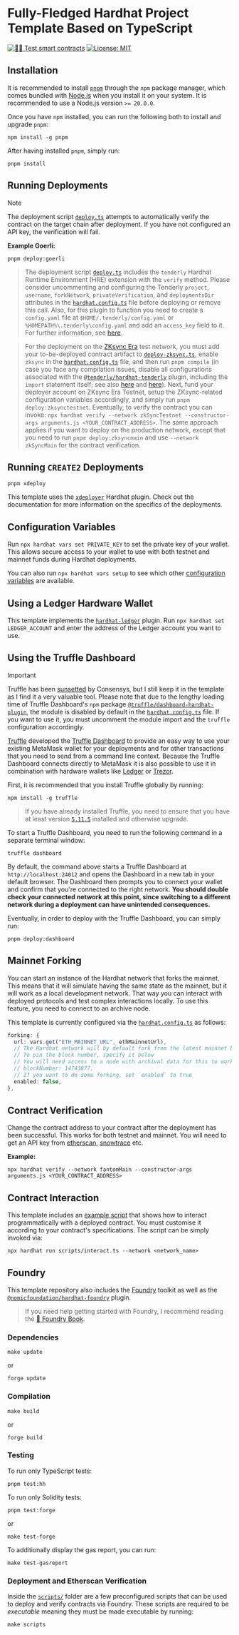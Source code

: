 # Fully-Fledged Hardhat Project Template Based on TypeScript

[![🕵️‍♂️ Test smart contracts](https://github.com/pcaversaccio/hardhat-project-template-ts/actions/workflows/test-contracts.yml/badge.svg)](https://github.com/pcaversaccio/hardhat-project-template-ts/actions/workflows/test-contracts.yml)
[![License: MIT](https://img.shields.io/badge/License-MIT-blue.svg)](https://opensource.org/license/mit)

## Installation

It is recommended to install [`pnpm`](https://pnpm.io) through the `npm` package manager, which comes bundled with [Node.js](https://nodejs.org/en) when you install it on your system. It is recommended to use a Node.js version `>= 20.0.0`.

Once you have `npm` installed, you can run the following both to install and upgrade `pnpm`:

```console
npm install -g pnpm
```

After having installed `pnpm`, simply run:

```console
pnpm install
```

## Running Deployments

> [!NOTE]
> The deployment script [`deploy.ts`](./scripts/deploy.ts) attempts to automatically verify the contract on the target chain after deployment. If you have not configured an API key, the verification will fail.

**Example Goerli:**

```console
pnpm deploy:goerli
```

> The deployment script [`deploy.ts`](./scripts/deploy.ts) includes the `tenderly` Hardhat Runtime Environment (HRE) extension with the `verify` method. Please consider uncommenting and configuring the Tenderly `project`, `username`, `forkNetwork`, `privateVerification`, and `deploymentsDir` attributes in the [`hardhat.config.ts`](./hardhat.config.ts) file before deploying or remove this call. Also, for this plugin to function you need to create a `config.yaml` file at `$HOME/.tenderly/config.yaml` or `%HOMEPATH%\.tenderly\config.yaml` and add an `access_key` field to it. For further information, see [here](https://www.npmjs.com/package/@tenderly/hardhat-tenderly#installing-tenderly-cli).

> For the deployment on the [ZKsync Era](https://docs.zksync.io/) test network, you must add your to-be-deployed contract artifact to [`deploy-zksync.ts`](./deploy/deploy-zksync.ts), enable `zksync` in the [`hardhat.config.ts`](./hardhat.config.ts#L121) file, and then run `pnpm compile` (in case you face any compilation issues, disable all configurations associated with the [`@tenderly/hardhat-tenderly`](https://github.com/Tenderly/hardhat-tenderly) plugin, including the `import` statement itself; see also [here](https://github.com/matter-labs/hardhat-zksync/issues/998) and [here](https://github.com/matter-labs/hardhat-zksync/issues/1174)). Next, fund your deployer account on ZKsync Era Testnet, setup the ZKsync-related configuration variables accordingly, and simply run `pnpm deploy:zksynctestnet`. Eventually, to verify the contract you can invoke: `npx hardhat verify --network zkSyncTestnet --constructor-args arguments.js <YOUR_CONTRACT_ADDRESS>`. The same approach applies if you want to deploy on the production network, except that you need to run `pnpm deploy:zksyncmain` and use `--network zkSyncMain` for the contract verification.

## Running `CREATE2` Deployments

```console
pnpm xdeploy
```

This template uses the [`xdeployer`](https://github.com/pcaversaccio/xdeployer) Hardhat plugin. Check out the documentation for more information on the specifics of the deployments.

## Configuration Variables

Run `npx hardhat vars set PRIVATE_KEY` to set the private key of your wallet. This allows secure access to your wallet to use with both testnet and mainnet funds during Hardhat deployments.

You can also run `npx hardhat vars setup` to see which other [configuration variables](https://hardhat.org/hardhat-runner/docs/guides/configuration-variables) are available.

## Using a Ledger Hardware Wallet

This template implements the [`hardhat-ledger`](https://hardhat.org/hardhat-runner/plugins/nomicfoundation-hardhat-ledger) plugin. Run `npx hardhat set LEDGER_ACCOUNT` and enter the address of the Ledger account you want to use.

## Using the Truffle Dashboard

> [!IMPORTANT]
> Truffle has been [sunsetted](https://consensys.io/blog/consensys-announces-the-sunset-of-truffle-and-ganache-and-new-hardhat) by Consensys, but I still keep it in the template as I find it a very valuable tool. Please note that due to the lengthy loading time of Truffle Dashboard's `npm` package [`@truffle/dashboard-hardhat-plugin`](https://www.npmjs.com/package/@truffle/dashboard-hardhat-plugin), the module is disabled by default in the [`hardhat.config.ts`](./hardhat.config.ts) file. If you want to use it, you must uncomment the module import and the `truffle` configuration accordingly.

[Truffle](https://archive.trufflesuite.com) developed the [Truffle Dashboard](https://archive.trufflesuite.com/docs/truffle/how-to/use-the-truffle-dashboard/) to provide an easy way to use your existing MetaMask wallet for your deployments and for other transactions that you need to send from a command line context. Because the Truffle Dashboard connects directly to MetaMask it is also possible to use it in combination with hardware wallets like [Ledger](https://www.ledger.com) or [Trezor](https://trezor.io).

First, it is recommended that you install Truffle globally by running:

```console
npm install -g truffle
```

> If you have already installed Truffle, you need to ensure that you have at least version [`5.11.5`](https://github.com/trufflesuite/truffle/releases/tag/v5.11.5) installed and otherwise upgrade.

To start a Truffle Dashboard, you need to run the following command in a separate terminal window:

```console
truffle dashboard
```

By default, the command above starts a Truffle Dashboard at `http://localhost:24012` and opens the Dashboard in a new tab in your default browser. The Dashboard then prompts you to connect your wallet and confirm that you're connected to the right network. **You should double check your connected network at this point, since switching to a different network during a deployment can have unintended consequences.**

Eventually, in order to deploy with the Truffle Dashboard, you can simply run:

```console
pnpm deploy:dashboard
```

## Mainnet Forking

You can start an instance of the Hardhat network that forks the mainnet. This means that it will simulate having the same state as the mainnet, but it will work as a local development network. That way you can interact with deployed protocols and test complex interactions locally. To use this feature, you need to connect to an archive node.

This template is currently configured via the [`hardhat.config.ts`](./hardhat.config.ts) as follows:

```ts
forking: {
  url: vars.get("ETH_MAINNET_URL", ethMainnetUrl),
  // The Hardhat network will by default fork from the latest mainnet block
  // To pin the block number, specify it below
  // You will need access to a node with archival data for this to work!
  // blockNumber: 14743877,
  // If you want to do some forking, set `enabled` to true
  enabled: false,
},
```

## Contract Verification

Change the contract address to your contract after the deployment has been successful. This works for both testnet and mainnet. You will need to get an API key from [etherscan](https://etherscan.io), [snowtrace](https://snowtrace.io) etc.

**Example:**

```console
npx hardhat verify --network fantomMain --constructor-args arguments.js <YOUR_CONTRACT_ADDRESS>
```

## Contract Interaction

This template includes an [example script](./scripts/interact.ts) that shows how to interact programmatically with a deployed contract. You must customise it according to your contract's specifications. The script can be simply invoked via:

```console
npx hardhat run scripts/interact.ts --network <network_name>
```

## Foundry

This template repository also includes the [Foundry](https://github.com/foundry-rs/foundry) toolkit as well as the [`@nomicfoundation/hardhat-foundry`](https://hardhat.org/hardhat-runner/docs/advanced/hardhat-and-foundry) plugin.

> If you need help getting started with Foundry, I recommend reading the [📖 Foundry Book](https://book.getfoundry.sh).

### Dependencies

```console
make update
```

or

```console
forge update
```

### Compilation

```console
make build
```

or

```console
forge build
```

### Testing

To run only TypeScript tests:

```console
pnpm test:hh
```

To run only Solidity tests:

```console
pnpm test:forge
```

or

```console
make test-forge
```

To additionally display the gas report, you can run:

```console
make test-gasreport
```

### Deployment and Etherscan Verification

Inside the [`scripts/`](./scripts) folder are a few preconfigured scripts that can be used to deploy and verify contracts via Foundry. These scripts are required to be _executable_ meaning they must be made executable by running:

```console
make scripts
```
